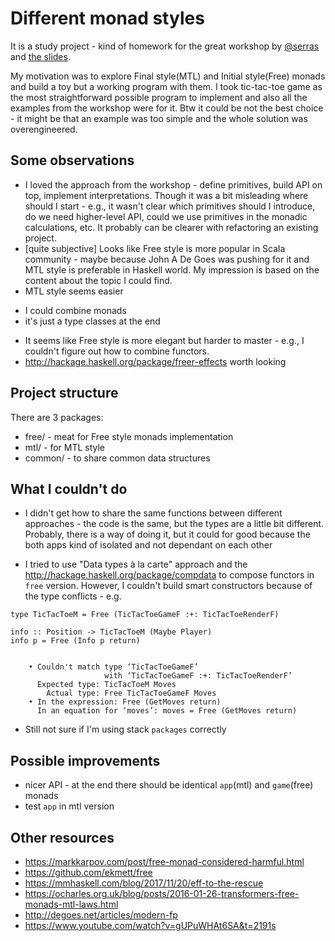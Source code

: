 # Different monad styles

It is a study project - kind of homework for the great workshop by [@serras](https://github.com/serras)
and [the slides](https://es.slideshare.net/AlejandroMena6/build-your-own-monads).

My motivation was to explore Final style(MTL) and Initial style(Free) monads and build a toy but a working program with them.
I took tic-tac-toe game as the most straightforward possible program to implement and also all the examples from the
workshop were for it. Btw it could be not the best choice - it might be that an example was too simple and the whole
solution was overengineered.


## Some observations

* I loved the approach from the workshop - define primitives, build API on top, implement interpretations. Though it
was a bit misleading where should I start - e.g., it wasn't clear which primitives should I introduce, do we need
higher-level API, could we use primitives in the monadic calculations, etc. It probably can be clearer with refactoring
an existing project.
* [quite subjective] Looks like Free style is more popular in Scala community - maybe because John A De Goes was
pushing for it and MTL style is preferable in Haskell world. My impression is based on the content about the topic I could find.
* MTL style seems easier
 - I could combine monads
 - it's just a type classes at the end
* It seems like Free style is more elegant but harder to master - e.g., I couldn't figure out how to combine functors.
* http://hackage.haskell.org/package/freer-effects worth looking

## Project structure

There are 3 packages:

* free/ - meat for Free style monads implementation
* mtl/ - for MTL style
* common/ - to share common data structures

## What I couldn't do

* I didn't get how to share the same functions between different approaches - the code is the same, but the types are
a little bit different. Probably, there is a way of doing it, but it could for good because the both
apps kind of isolated and not dependant on each other

* I tried to use "Data types à la carte" approach and the http://hackage.haskell.org/package/compdata to compose functors in
`free` version. However, I couldn't build smart constructors because of the type conflicts - e.g.
```
type TicTacToeM = Free (TicTacToeGameF :+: TicTacToeRenderF)

info :: Position -> TicTacToeM (Maybe Player)
info p = Free (Info p return)


    • Couldn't match type ‘TicTacToeGameF’
                     with ‘TicTacToeGameF :+: TicTacToeRenderF’
      Expected type: TicTacToeM Moves
        Actual type: Free TicTacToeGameF Moves
    • In the expression: Free (GetMoves return)
      In an equation for ‘moves’: moves = Free (GetMoves return)
```

* Still not sure if I'm using stack `packages` correctly

## Possible improvements

* nicer API - at the end there should be identical `app`(mtl) and `game`(free) monads
* test `app` in mtl version


## Other resources

* https://markkarpov.com/post/free-monad-considered-harmful.html
* https://github.com/ekmett/free
* https://mmhaskell.com/blog/2017/11/20/eff-to-the-rescue
* https://ocharles.org.uk/blog/posts/2016-01-26-transformers-free-monads-mtl-laws.html
* http://degoes.net/articles/modern-fp
* https://www.youtube.com/watch?v=gUPuWHAt6SA&t=2191s
